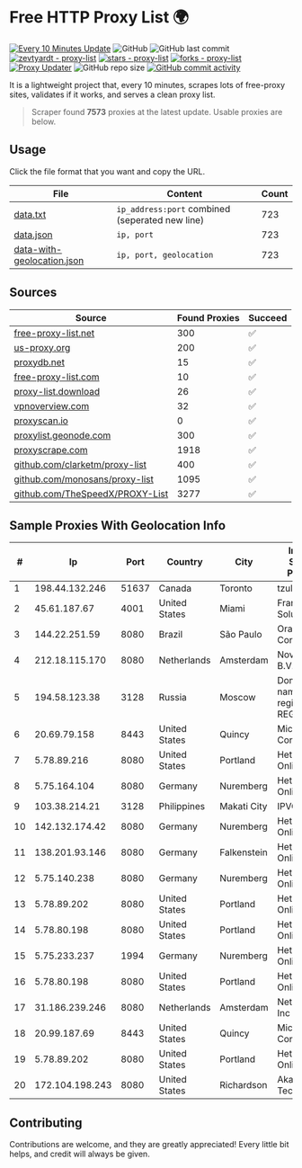 
# Free HTTP Proxy List 🌍

[![Every 10 Minutes Update](https://github.com/mertguvencli/http-proxy-list/actions/workflows/main.yml/badge.svg?branch=main)](https://github.com/mertguvencli/http-proxy-list/actions/workflows/main.yml)
![GitHub](https://img.shields.io/github/license/mertguvencli/http-proxy-list)
![GitHub last commit](https://img.shields.io/github/last-commit/mertguvencli/http-proxy-list)
[![zevtyardt - proxy-list](https://img.shields.io/static/v1?label=zevtyardt&message=proxy-list&color=blue&logo=github)](https://github.com/zevtyardt/proxy-list "Go to GitHub repo")
[![stars - proxy-list](https://img.shields.io/github/stars/zevtyardt/proxy-list?style=social)](https://github.com/zevtyardt/proxy-list)
[![forks - proxy-list](https://img.shields.io/github/forks/zevtyardt/proxy-list?style=social)](https://github.com/zevtyardt/proxy-list)
[![Proxy Updater](https://github.com/zevtyardt/proxy-list/workflows/Proxy%20Updater/badge.svg)](https://github.com/zevtyardt/proxy-list/actions?query=workflow:"Proxy+Updater")
![GitHub repo size](https://img.shields.io/github/repo-size/zevtyardt/proxy-list)
[![GitHub commit activity](https://img.shields.io/github/commit-activity/m/zevtyardt/proxy-list?logo=commits)](https://github.com/zevtyardt/proxy-list/commits/main)

It is a lightweight project that, every 10 minutes, scrapes lots of free-proxy sites, validates if it works, and serves a clean proxy list.

> Scraper found **7573** proxies at the latest update. Usable proxies are below.

## Usage

Click the file format that you want and copy the URL.

|File|Content|Count|
|----|-------|-----|
|[data.txt](https://raw.githubusercontent.com/mertguvencli/http-proxy-list/main/proxy-list/data.txt)|`ip_address:port` combined (seperated new line)|723|
|[data.json](https://raw.githubusercontent.com/mertguvencli/http-proxy-list/main/proxy-list/data.json)|`ip, port`|723|
|[data-with-geolocation.json](https://raw.githubusercontent.com/mertguvencli/http-proxy-list/main/proxy-list/data-with-geolocation.json)|`ip, port, geolocation`|723|

## Sources

|Source|Found Proxies|Succeed|
|------|-------------|-------|
|[free-proxy-list.net](https://free-proxy-list.net)|300|✅|
|[us-proxy.org](https://www.us-proxy.org)|200|✅|
|[proxydb.net](http://proxydb.net)|15|✅|
|[free-proxy-list.com](https://free-proxy-list.com/?page=&port=&type%5B%5D=http&type%5B%5D=https&up_time=0&search=Search)|10|✅|
|[proxy-list.download](https://www.proxy-list.download/HTTP)|26|✅|
|[vpnoverview.com](https://vpnoverview.com/privacy/anonymous-browsing/free-proxy-servers)|32|✅|
|[proxyscan.io](https://www.proxyscan.io)|0|✅|
|[proxylist.geonode.com](https://proxylist.geonode.com/api/proxy-list?limit=300&page=1&sort_by=lastChecked&sort_type=desc&protocols=http,https)|300|✅|
|[proxyscrape.com](https://api.proxyscrape.com/v2/?request=displayproxies&protocol=http&timeout=10000&country=all&ssl=all&anonymity=all)|1918|✅|
|[github.com/clarketm/proxy-list](https://raw.githubusercontent.com/clarketm/proxy-list/master/proxy-list-raw.txt)|400|✅|
|[github.com/monosans/proxy-list](https://raw.githubusercontent.com/monosans/proxy-list/main/proxies/http.txt)|1095|✅|
|[github.com/TheSpeedX/PROXY-List](https://raw.githubusercontent.com/TheSpeedX/PROXY-List/master/http.txt)|3277|✅|


## Sample Proxies With Geolocation Info

|#|Ip|Port|Country|City|Internet Service Provider|
|-|--|----|-------|----|-------------------------|
|1|198.44.132.246|51637|Canada|Toronto|tzulo, inc.|
|2|45.61.187.67|4001|United States|Miami|FranTech Solutions|
|3|144.22.251.59|8080|Brazil|São Paulo|Oracle Corporation|
|4|212.18.115.170|8080|Netherlands|Amsterdam|NovoServe B.V.|
|5|194.58.123.38|3128|Russia|Moscow|Domain names registrar REG.RU|
|6|20.69.79.158|8443|United States|Quincy|Microsoft Corporation|
|7|5.78.89.216|8080|United States|Portland|Hetzner Online GmbH|
|8|5.75.164.104|8080|Germany|Nuremberg|Hetzner Online GmbH|
|9|103.38.214.21|3128|Philippines|Makati City|IPVG|
|10|142.132.174.42|8080|Germany|Nuremberg|Hetzner Online GmbH|
|11|138.201.93.146|8080|Germany|Falkenstein|Hetzner Online GmbH|
|12|5.75.140.238|8080|Germany|Nuremberg|Hetzner Online GmbH|
|13|5.78.89.202|8080|United States|Portland|Hetzner Online GmbH|
|14|5.78.80.198|8080|United States|Portland|Hetzner Online GmbH|
|15|5.75.233.237|1994|Germany|Nuremberg|Hetzner Online GmbH|
|16|5.78.80.198|8080|United States|Portland|Hetzner Online GmbH|
|17|31.186.239.246|8080|Netherlands|Amsterdam|NetSkope Inc|
|18|20.99.187.69|8443|United States|Quincy|Microsoft Corporation|
|19|5.78.89.202|8080|United States|Portland|Hetzner Online GmbH|
|20|172.104.198.243|8080|United States|Richardson|Akamai Technologies|



## Contributing

Contributions are welcome, and they are greatly appreciated! Every
little bit helps, and credit will always be given.

